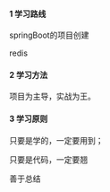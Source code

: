 #### 1 学习路线

springBoot的项目创建

redis



#### 2 学习方法

项目为主导，实战为王。

#### 3 学习原则

只要是学的，一定要用到；

只要是代码，一定要翘

善于总结

 



